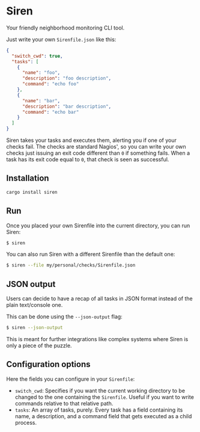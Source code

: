 # Siren
Your friendly neighborhood monitoring CLI tool.

Just write your own `Sirenfile.json` like this:
```json
{
  "switch_cwd": true,
  "tasks": [
    {
      "name": "foo",
      "description": "foo description",
      "command": "echo foo"
    },
    {
      "name": "bar",
      "description": "bar description",
      "command": "echo bar"
    }
  ]
}
```

Siren takes your tasks and executes them, alerting you if one of your checks fail. The checks are standard Nagios', so you can write your own checks just issuing an exit code different than `0` if something fails. When a task has its exit code equal to `0`, that check is seen as successful.

## Installation
```sh
cargo install siren
```

## Run
Once you placed your own Sirenfile into the current directory, you can run Siren:
```sh
$ siren
```

You can also run Siren with a different Sirenfile than the default one:

```sh
$ siren --file my/personal/checks/Sirenfile.json
```

## JSON output
Users can decide to have a recap of all tasks in JSON format instead of the plain text/console one.

This can be done using the `--json-output` flag:

```sh
$ siren --json-output
```

This is meant for further integrations like complex systems where Siren is only a piece of the puzzle.

## Configuration options
Here the fields you can configure in your `Sirenfile`:
- `switch_cwd`: Specifies if you want the current working directory to be changed to the one containing the `Sirenfile`. Useful if you want to write commands relative to that relative path.
- `tasks`: An array of tasks, purely. Every task has a field containing its name, a description, and a command field that gets executed as a child process.

